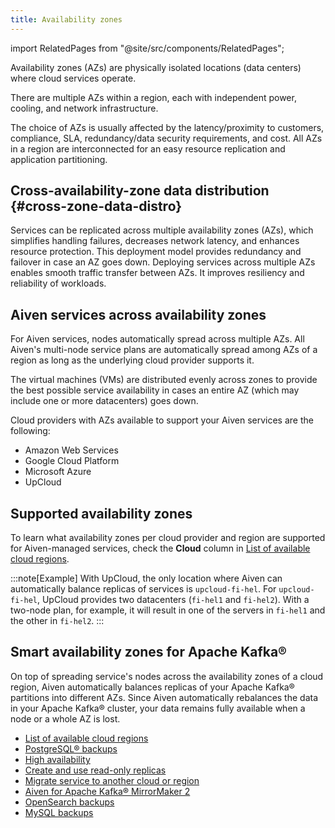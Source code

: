 ```yaml
---
title: Availability zones
---
```


import RelatedPages from "@site/src/components/RelatedPages";

Availability zones (AZs) are physically isolated locations (data centers) where cloud services operate.

There are multiple AZs within a region, each with independent power, cooling, and network
infrastructure.

The choice of AZs is usually affected by the
latency/proximity to customers, compliance, SLA, redundancy/data
security requirements, and cost. All AZs in a region are interconnected
for an easy resource replication and application partitioning.

## Cross-availability-zone data distribution {#cross-zone-data-distro}

Services can be replicated across multiple availability zones (AZs),
which simplifies handling failures, decreases network latency, and
enhances resource protection. This deployment model provides redundancy
and failover in case an AZ goes down. Deploying services across multiple
AZs enables smooth traffic transfer between AZs. It improves resiliency
and reliability of workloads.

## Aiven services across availability zones

For Aiven services, nodes automatically spread across multiple
AZs. All Aiven's multi-node service plans are
automatically spread among AZs of a region as long as the underlying
cloud provider supports it.

<!-- vale off -->
The virtual machines (VMs) are distributed evenly across zones to
provide the best possible service availability in cases an entire AZ
(which may include one or more datacenters) goes down.
<!-- vale on -->

Cloud providers with AZs available to support your Aiven services are
the following:

-   Amazon Web Services
-   Google Cloud Platform
-   Microsoft Azure
-   UpCloud

## Supported availability zones

To learn what availability zones per cloud provider and region are supported for
Aiven-managed services, check the **Cloud** column in
[List of available cloud regions](/docs/platform/reference/list_of_clouds).

:::note[Example]
With UpCloud, the only location where Aiven can automatically balance
replicas of services is `upcloud-fi-hel`. For `upcloud-fi-hel`, UpCloud
provides two datacenters (`fi-hel1` and `fi-hel2`). With a two-node
plan, for example, it will result in one of the servers in `fi-hel1` and
the other in `fi-hel2`.
:::

## Smart availability zones for Apache Kafka®

On top of spreading service's nodes across the availability zones
of a cloud region, Aiven automatically balances replicas of your Apache
Kafka® partitions into different AZs. Since Aiven automatically
rebalances the data in your Apache Kafka® cluster, your data remains
fully available when a node or a whole AZ is lost.

<RelatedPages/>

-   [List of available cloud regions](/docs/platform/reference/list_of_clouds)
-   [PostgreSQL® backups](/docs/products/postgresql/concepts/pg-backups)
-   [High availability](/docs/products/postgresql/concepts/high-availability)
-   [Create and use read-only replicas](/docs/products/postgresql/howto/create-read-replica)
-   [Migrate service to another cloud or region](/docs/platform/howto/migrate-services-cloud-region)
-   [Aiven for Apache Kafka® MirrorMaker 2](/docs/products/kafka/kafka-mirrormaker)
-   [OpenSearch backups](/docs/platform/concepts/service_backups#aiven-for-opensearch)
-   [MySQL backups](/docs/products/mysql/concepts/mysql-backups)
